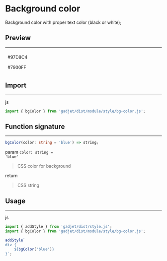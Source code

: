 # Background color

Background color with proper text color (black or white);

## Preview
---
<div class="preview">
    <div class="bg-theme-blueGreen" style="padding: 0.5rem;">#97D8C4</div>
    <div class="bg-theme-violet" style="padding: 0.5rem;">#7900FF</div>
</div>

## Import
---
<el-tag class="title-block">js</el-tag>
```js
import { bgColor } from 'gadjet/dist/module/style/bg-color.js';
```

## Function signature
---
```ts
bgColor(color: string = 'blue') => string;
```

<el-tag class="title-block">param <code>color: string = 'blue'</code></el-tag>
<blockquote class="fn-detail">
CSS color for background
</blockquote>

<el-tag class="title-block">return</el-tag>
<blockquote class="fn-detail">
CSS string
</blockquote>

## Usage
---

<el-tag class="title-block">js</el-tag>
```js
import { addStyle } from 'gadjet/dist/style.js';
import { bgColor } from 'gadjet/dist/module/style/bg-color.js';

addStyle`
div {
    ${bgColor('blue')}
}`;
```